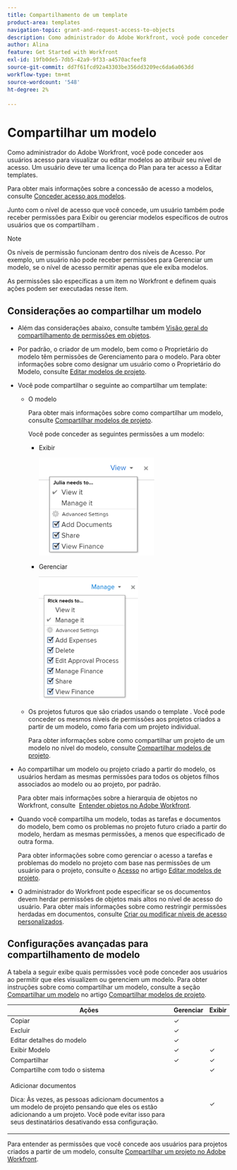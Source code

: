 ```yaml
---
title: Compartilhamento de um template
product-area: templates
navigation-topic: grant-and-request-access-to-objects
description: Como administrador do Adobe Workfront, você pode conceder aos usuários acesso para visualizar ou editar modelos ao atribuir seu nível de acesso. Um usuário deve ter uma licença do Plan para ter acesso a Editar templates.
author: Alina
feature: Get Started with Workfront
exl-id: 19fb0de5-7db5-42a9-9f33-a4570acfeef8
source-git-commit: dd7f61fcd92a43303be356dd3209ec6da6a063dd
workflow-type: tm+mt
source-wordcount: '548'
ht-degree: 2%

---
```


# Compartilhar um modelo

Como administrador do Adobe Workfront, você pode conceder aos usuários acesso para visualizar ou editar modelos ao atribuir seu nível de acesso. Um usuário deve ter uma licença do Plan para ter acesso a Editar templates.

Para obter mais informações sobre a concessão de acesso a modelos, consulte [Conceder acesso aos modelos](../../administration-and-setup/add-users/configure-and-grant-access/grant-access-templates.md).

Junto com o nível de acesso que você concede, um usuário também pode receber permissões para Exibir ou gerenciar modelos específicos de outros usuários que os compartilham .

>[!NOTE]
>
>Os níveis de permissão funcionam dentro dos níveis de Acesso. Por exemplo, um usuário não pode receber permissões para Gerenciar um modelo, se o nível de acesso permitir apenas que ele exiba modelos.

As permissões são específicas a um item no Workfront e definem quais ações podem ser executadas nesse item.

## Considerações ao compartilhar um modelo

* Além das considerações abaixo, consulte também [Visão geral do compartilhamento de permissões em objetos](../../workfront-basics/grant-and-request-access-to-objects/sharing-permissions-on-objects-overview.md).
* Por padrão, o criador de um modelo, bem como o Proprietário do modelo têm permissões de Gerenciamento para o modelo. Para obter informações sobre como designar um usuário como o Proprietário do Modelo, consulte [Editar modelos de projeto](../../manage-work/projects/create-and-manage-templates/edit-templates.md).
* Você pode compartilhar o seguinte ao compartilhar um template:

   * O modelo

      Para obter mais informações sobre como compartilhar um modelo, consulte [Compartilhar modelos de projeto](../../manage-work/projects/create-and-manage-templates/share-project-template.md).

      Você pode conceder as seguintes permissões a um modelo:

      * Exibir

         ![](assets/view-on-template-262x221.png)

      * Gerenciar

         ![](assets/manage-on-template-225x280.png)
   * Os projetos futuros que são criados usando o template . Você pode conceder os mesmos níveis de permissões aos projetos criados a partir de um modelo, como faria com um projeto individual. 

      Para obter informações sobre como compartilhar um projeto de um modelo no nível do modelo, consulte [Compartilhar modelos de projeto](../../manage-work/projects/create-and-manage-templates/share-project-template.md).


* Ao compartilhar um modelo ou projeto criado a partir do modelo, os usuários herdam as mesmas permissões para todos os objetos filhos associados ao modelo ou ao projeto, por padrão.

   Para obter mais informações sobre a hierarquia de objetos no Workfront, consulte  [Entender objetos no Adobe Workfront](../../workfront-basics/navigate-workfront/workfront-navigation/understand-objects.md).

* Quando você compartilha um modelo, todas as tarefas e documentos do modelo, bem como os problemas no projeto futuro criado a partir do modelo, herdam as mesmas permissões, a menos que especificado de outra forma.

   Para obter informações sobre como gerenciar o acesso a tarefas e problemas do modelo no projeto com base nas permissões de um usuário para o projeto, consulte o [Acesso](../../manage-work/projects/create-and-manage-templates/edit-templates.md#access) no artigo [Editar modelos de projeto](../../manage-work/projects/create-and-manage-templates/edit-templates.md).

* O administrador do Workfront pode especificar se os documentos devem herdar permissões de objetos mais altos no nível de acesso do usuário. Para obter mais informações sobre como restringir permissões herdadas em documentos, consulte [Criar ou modificar níveis de acesso personalizados](../../administration-and-setup/add-users/configure-and-grant-access/create-modify-access-levels.md).

<!--
<div data-mc-conditions="QuicksilverOrClassic.Draft mode">
<h2>Share a template</h2>
<p>(NOTE: drafted because this is also linked above: Share project templates >> which is an article in the Manage Work section>> Templates)&nbsp;</p>
<ol>
<li value="1"> <p>Go to the template you want to share with other entities, click <strong>Template Actions</strong>, then <strong>Template Sharing</strong>.<br>Or</p> <p>Navigate to a list of templates, and select multiple templates from the list, then click <strong>Share Template</strong>.</p> <note type="note">
If you select multiple templates, you cannot view who already has permissions to the individual templates.
</note> </li>
<li value="2"> <p>Start typing the name of a user, group, team, job role, or company that you want to share the template with in the <strong>Give template access to</strong> or <strong>Edit template access for</strong> fields.</p> <p>Select them when they appear in the list.</p> <note type="tip">
You can share an object only with active users, teams,
<span>roles,</span> or companies.
</note> </li>
<li value="3">From the drop-down menu, select which level of permissions you want to grant:<br>
<ul>
<li><p><strong>View it</strong>: Users with these permissions are able to view the template and create a project using it, or attach it to an existing project.</p><p><img src="assets/template-permissions-350x197.png" alt="template_permissions.png" style="width: 350;height: 197;"></p></li>
<li><strong>Manage it</strong>: Users with these permissions are able to edit or delete the template.</li>
</ul></li>
<li value="4">(Optional) Click <strong>Advanced Settings</strong> to fine-tune your settings for each level of permissions.</li>
<li value="5">Click <strong>Save</strong>.</li>
</ol>
<h2>Share a project at the template level</h2>
<p>You can share the future projects that are created using a template with users at the template level.</p>
<ol>
<li value="1"> <p>Go to the template whose future projects you want to share with other entities, click <strong>Template Actions</strong>, then <strong>Project Sharing</strong>.</p> <p>Or</p> <p>Navigate to a list of templates, and select multiple templates from the list, then click <strong>Share Project</strong>.</p> <note type="note">
If you select multiple templates, you cannot view who already has project permissions to the individual templates.
</note> </li>
<li value="2"> <p>Start typing and then select the name of a user, group, team, job role, or company with whom you want to share future projects created from the template in the <strong>Give project access to</strong> or <strong>Edit template access for</strong> fields.</p> <note type="tip">
You can share an object only with active users, teams,
<span>roles,</span> or companies.
</note> </li>
<li value="3">From the drop-down menu, select which level of permissions you want to grant.<br>Select from the following:<br>
<ul>
<li><strong>No access</strong>: You can specify which users will not have any access to the template.<br>This option is available only when bulk sharing projects from templates.&nbsp;</li>
<li><strong>View</strong>: Users with these permissions can view projects created from the template.</li>
<li><strong>Contribute</strong>: Users with these permissions can contribute to projects created from the template&nbsp;</li>
<li><strong>Manage</strong>: Users with these permissions can manage or delete projects created from this template.<br><img src="assets/share-project-from-template-350x268.png" alt="share_project_from_template.png" style="width: 350;height: 268;"></li>
</ul></li>
<li value="4">(Optional) Click <strong>Advanced Settings</strong> to fine-tune your settings for each level of permissions. </li>
<li value="5">Click <strong>Save</strong>.</li>
</ol>
</div>
-->

## Configurações avançadas para compartilhamento de modelo

A tabela a seguir exibe quais permissões você pode conceder aos usuários ao permitir que eles visualizem ou gerenciem um modelo. Para obter instruções sobre como compartilhar um modelo, consulte a seção [Compartilhar um modelo](../../manage-work/projects/create-and-manage-templates/share-project-template.md#share) no artigo [Compartilhar modelos de projeto](../../manage-work/projects/create-and-manage-templates/share-project-template.md).

<table style="table-layout:auto"> 
 <col> 
 <col> 
 <col> 
 <thead> 
  <tr> 
   <th>Ações</th> 
   <th>Gerenciar</th> 
   <th>Exibir</th> 
  </tr> 
 </thead> 
 <tbody> 
  <tr> 
   <td>Copiar</td> 
   <td>✓</td> 
   <td> </td> 
  </tr> 
  <tr> 
   <td>Excluir</td> 
   <td>✓</td> 
   <td> </td> 
  </tr> 
  <tr> 
   <td>Editar detalhes do modelo</td> 
   <td>✓</td> 
   <td> </td> 
  </tr> 
  <tr> 
   <td>Exibir Modelo</td> 
   <td>✓</td> 
   <td>✓</td> 
  </tr> 
  <tr> 
   <td>Compartilhar</td> 
   <td>✓</td> 
   <td>✓</td> 
  </tr> 
  <tr> 
   <td>Compartilhe com todo o sistema</td> 
   <td> </td> 
   <td>✓</td> 
  </tr> 
  <tr data-mc-conditions=""> 
   <td> <p>Adicionar documentos</p> <p>Dica: Às vezes, as pessoas adicionam documentos a um modelo de projeto pensando que eles os estão adicionando a um projeto. Você pode evitar isso para seus destinatários desativando essa configuração.</p> </td> 
   <td> </td> 
   <td>✓</td> 
  </tr> 
 </tbody> 
</table>

Para entender as permissões que você concede aos usuários para projetos criados a partir de um modelo, consulte [Compartilhar um projeto no Adobe Workfront](../../workfront-basics/grant-and-request-access-to-objects/share-a-project.md).
